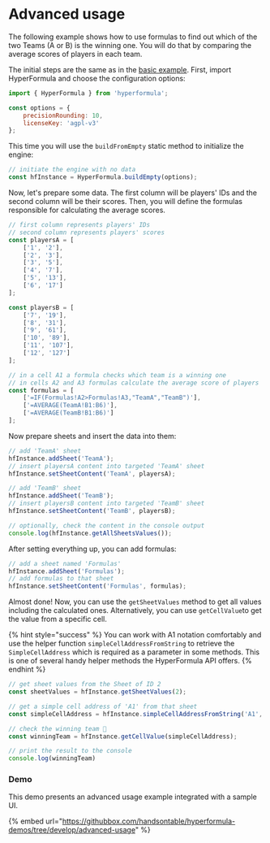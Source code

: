 # Advanced usage

The following example shows how to use formulas to find out which of the two Teams \(A or B\) is the winning one. You will do that by comparing the average scores of players in each team.

The initial steps are the same as in the [basic example](basic-usage.md). First, import HyperFormula and choose the configuration options:

```javascript
import { HyperFormula } from 'hyperformula';

const options = {
    precisionRounding: 10,
    licenseKey: 'agpl-v3'
};
```

This time you will use the `buildFromEmpty` static method to initialize the engine:

```javascript
// initiate the engine with no data
const hfInstance = HyperFormula.buildEmpty(options);
```

Now, let's prepare some data. The first column will be players' IDs and the second column will be their scores. Then, you will define the formulas responsible for calculating the average scores.

```javascript
// first column represents players' IDs
// second column represents players' scores
const playersA = [
    ['1', '2'],
    ['2', '3'],
    ['3', '5'],
    ['4', '7'],
    ['5', '13'],
    ['6', '17']
];

const playersB = [
    ['7', '19'],
    ['8', '31'],
    ['9', '61'],
    ['10', '89'],
    ['11', '107'],
    ['12', '127']
];

// in a cell A1 a formula checks which team is a winning one
// in cells A2 and A3 formulas calculate the average score of players
const formulas = [
    ['=IF(Formulas!A2>Formulas!A3,"TeamA","TeamB")'],
    ['=AVERAGE(TeamA!B1:B6)'],
    ['=AVERAGE(TeamB!B1:B6)']
];
```

Now prepare sheets and insert the data into them:

```javascript
// add 'TeamA' sheet
hfInstance.addSheet('TeamA');
// insert playersA content into targeted 'TeamA' sheet
hfInstance.setSheetContent('TeamA', playersA);

// add 'TeamB' sheet
hfInstance.addSheet('TeamB');
// insert playersB content into targeted 'TeamB' sheet
hfInstance.setSheetContent('TeamB', playersB);

// optionally, check the content in the console output
console.log(hfInstance.getAllSheetsValues());
```

After setting everything up, you can add formulas:

```javascript
// add a sheet named 'Formulas'
hfInstance.addSheet('Formulas');
// add formulas to that sheet
hfInstance.setSheetContent('Formulas', formulas);
```

Almost done! Now, you can use the `getSheetValues` method to get all values including the calculated ones. Alternatively, you can use `getCellValue`to get the value from a specific cell.

{% hint style="success" %}
You can work with A1 notation comfortably and use the helper function `simpleCellAddressFromString` to retrieve the `SimpleCellAddress` which is required as a parameter in some methods. This is one of several handy helper methods the HyperFormula API offers.
{% endhint %}

```javascript
// get sheet values from the Sheet of ID 2
const sheetValues = hfInstance.getSheetValues(2);

// get a simple cell address of 'A1' from that sheet
const simpleCellAddress = hfInstance.simpleCellAddressFromString('A1', 2);

// check the winning team 🎉
const winningTeam = hfInstance.getCellValue(simpleCellAddress);

// print the result to the console
console.log(winningTeam)
```

### Demo

This demo presents an advanced usage example integrated with a sample UI.

{% embed url="https://githubbox.com/handsontable/hyperformula-demos/tree/develop/advanced-usage" %}





